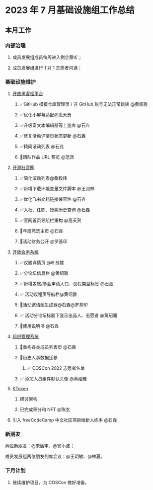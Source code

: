 # 2023 年 7 月基础设施组工作总结

## 本月工作

### 内部治理

1. 成员发展组成员每周进入例会旁听；

2. 成员发展组进行 1 对 1 志愿者沟通；

### 基础设施维护

1. [开放黑客松平台](https://kaiyuanshe.feishu.cn/wiki/wikcnhh5IsXli7Ip1qdJ881UUoh?chunked=false) 

    1. ✅GitHub 模板仓库管理页 / 非 GitHub 账号无法正常跳转 @黄绍雅

    2. ✅优化小屏幕适配@高天贺

    3. ✅升级富文本编辑器等上游库 @石垚

    4. ✅修复活动详情页状态更新 @石垚

    5. ✅精简滚动列表 @石垚

    6. 🚧团队作品 URL 预览 @范沥

2. [开源社官网](https://kaiyuanshe.feishu.cn/wiki/wikcn6FQGVV8q9FZk9F3rTPKaFe) 

    1. ✅简化滚动列表@桑毅炜

    2. ✅新增下载环境变量文件脚本 @王润林

    3. ✅优化飞书文档链接兼容性 @石垚

    4. ✅入社、任职、授奖历史查询 @石垚

    5. ✅官网首页导航栏重构 @高天贺

    6. 🚧年度竞选主页 @石垚

    7. 🚧活动财务公开 @罗基印

3. [开放会务系统](https://kaiyuanshe.feishu.cn/wiki/wikcnuUsRHqJF0qhShySwECmWlx)

    1. ✅议题详情页 @叶苏雄

    2. ✅分论坛信息栏 @黄绍雅

    3. ✅新增差旅/参会申请入口、议程类型标签 @石垚

    4. ✅ 活动议程页导航栏@黄绍雅

    5. 🚧活动邀请函生成器@石垚@罗基印

    6. ✅ 活动分论坛标题下显示出品人、志愿者 @黄绍雅

    7. 🚧使用说明书 @石垚

4. [组织管理系统](https://kaiyuanshe.feishu.cn/wiki/VpY9wRitDiiObVkNsXycWP3Gnmf)

    1. 🚧重构各类成员列表页 @石垚

    2. 🚧历史人事数据迁移 

        1. ✅ COSCon 2022 志愿者名单 

    3. ✅ 添加人员组件默认头像 @黄绍雅

5. [KToken](https://kaiyuanshe.feishu.cn/wiki/wikcnnpaFGG3anuwxIfsp4M9c0c)

    1. 研讨架构

    2. 已完成积分和 NFT @陈玄

6. 引入 freeCodeCamp 中文社区项目给新人练手 @石垚

### 新朋友

两位新朋友：@宋盾宇、@窦小波；

成员发展组两位朋友列席会议：@王玥敏、@林夏。

### 下月计划

1. 继续维护项目，为 COSCon 做好准备。



